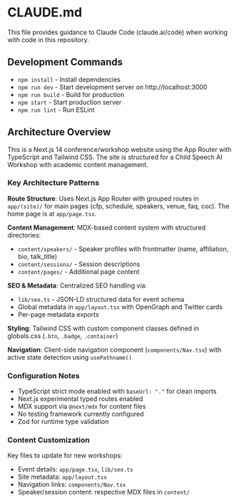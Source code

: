 # CLAUDE.md

This file provides guidance to Claude Code (claude.ai/code) when working with code in this repository.

## Development Commands

- `npm install` - Install dependencies
- `npm run dev` - Start development server on http://localhost:3000
- `npm run build` - Build for production
- `npm start` - Start production server
- `npm run lint` - Run ESLint

## Architecture Overview

This is a Next.js 14 conference/workshop website using the App Router with TypeScript and Tailwind CSS. The site is structured for a Child Speech AI Workshop with academic content management.

### Key Architecture Patterns

**Route Structure**: Uses Next.js App Router with grouped routes in `app/(site)/` for main pages (cfp, schedule, speakers, venue, faq, coc). The home page is at `app/page.tsx`.

**Content Management**: MDX-based content system with structured directories:
- `content/speakers/` - Speaker profiles with frontmatter (name, affiliation, bio, talk_title)
- `content/sessions/` - Session descriptions 
- `content/pages/` - Additional page content

**SEO & Metadata**: Centralized SEO handling via:
- `lib/seo.ts` - JSON-LD structured data for event schema
- Global metadata in `app/layout.tsx` with OpenGraph and Twitter cards
- Per-page metadata exports

**Styling**: Tailwind CSS with custom component classes defined in globals.css (`.btn`, `.badge`, `.container`)

**Navigation**: Client-side navigation component (`components/Nav.tsx`) with active state detection using `usePathname()`

### Configuration Notes

- TypeScript strict mode enabled with `baseUrl: "."` for clean imports
- Next.js experimental typed routes enabled
- MDX support via `@next/mdx` for content files
- No testing framework currently configured
- Zod for runtime type validation

### Content Customization

Key files to update for new workshops:
- Event details: `app/page.tsx`, `lib/seo.ts`
- Site metadata: `app/layout.tsx` 
- Navigation links: `components/Nav.tsx`
- Speaker/session content: respective MDX files in `content/`